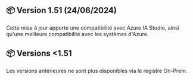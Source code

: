 
## 📦 Version 1.51 (24/06/2024)

Cette mise à jour apporte une compatibilité avec Azure IA Studio, ainsi qu'une meilleure compatibilité avec les systèmes d'Azure.

## 📦 Versions <1.51

Les versions antérieures ne sont plus disponibles via le registre On-Prem.
